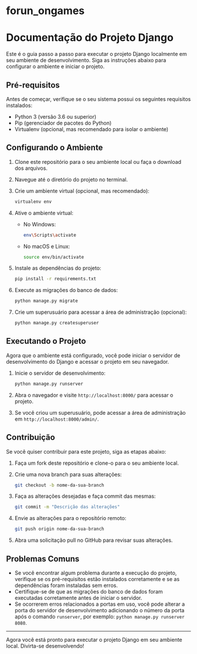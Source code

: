 # forun_ongames
# Documentação do Projeto Django

Este é o guia passo a passo para executar o projeto Django localmente em seu ambiente de desenvolvimento. Siga as instruções abaixo para configurar o ambiente e iniciar o projeto.

## Pré-requisitos

Antes de começar, verifique se o seu sistema possui os seguintes requisitos instalados:

- Python 3 (versão 3.6 ou superior)
- Pip (gerenciador de pacotes do Python)
- Virtualenv (opcional, mas recomendado para isolar o ambiente)

## Configurando o Ambiente

1. Clone este repositório para o seu ambiente local ou faça o download dos arquivos.

2. Navegue até o diretório do projeto no terminal.

3. Crie um ambiente virtual (opcional, mas recomendado):

   ```bash
   virtualenv env
   ```

4. Ative o ambiente virtual:

   - No Windows:

     ```bash
     env\Scripts\activate
     ```

   - No macOS e Linux:

     ```bash
     source env/bin/activate
     ```

5. Instale as dependências do projeto:

   ```bash
   pip install -r requirements.txt
   ```

6. Execute as migrações do banco de dados:

   ```bash
   python manage.py migrate
   ```

7. Crie um superusuário para acessar a área de administração (opcional):

   ```bash
   python manage.py createsuperuser
   ```

## Executando o Projeto

Agora que o ambiente está configurado, você pode iniciar o servidor de desenvolvimento do Django e acessar o projeto em seu navegador.

1. Inicie o servidor de desenvolvimento:

   ```bash
   python manage.py runserver
   ```

2. Abra o navegador e visite `http://localhost:8000/` para acessar o projeto.

3. Se você criou um superusuário, pode acessar a área de administração em `http://localhost:8000/admin/`.

## Contribuição

Se você quiser contribuir para este projeto, siga as etapas abaixo:

1. Faça um fork deste repositório e clone-o para o seu ambiente local.

2. Crie uma nova branch para suas alterações:

   ```bash
   git checkout -b nome-da-sua-branch
   ```

3. Faça as alterações desejadas e faça commit das mesmas:

   ```bash
   git commit -m "Descrição das alterações"
   ```

4. Envie as alterações para o repositório remoto:

   ```bash
   git push origin nome-da-sua-branch
   ```

5. Abra uma solicitação pull no GitHub para revisar suas alterações.

## Problemas Comuns

- Se você encontrar algum problema durante a execução do projeto, verifique se os pré-requisitos estão instalados corretamente e se as dependências foram instaladas sem erros.
- Certifique-se de que as migrações do banco de dados foram executadas corretamente antes de iniciar o servidor.
- Se ocorrerem erros relacionados a portas em uso, você pode alterar a porta do servidor de desenvolvimento adicionando o número da porta após o comando `runserver`, por exemplo: `python manage.py runserver 8080`.

---

Agora você está pronto para executar o projeto Django em seu ambiente local. Divirta-se desenvolvendo!
